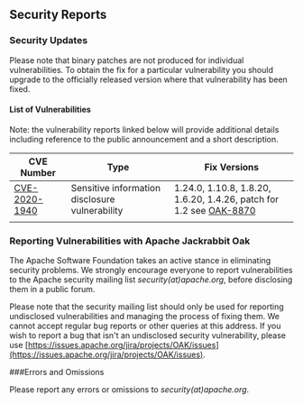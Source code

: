 <!--
   Licensed to the Apache Software Foundation (ASF) under one or more
   contributor license agreements.  See the NOTICE file distributed with
   this work for additional information regarding copyright ownership.
   The ASF licenses this file to You under the Apache License, Version 2.0
   (the "License"); you may not use this file except in compliance with
   the License.  You may obtain a copy of the License at

       http://www.apache.org/licenses/LICENSE-2.0

   Unless required by applicable law or agreed to in writing, software
   distributed under the License is distributed on an "AS IS" BASIS,
   WITHOUT WARRANTIES OR CONDITIONS OF ANY KIND, either express or implied.
   See the License for the specific language governing permissions and
   limitations under the License.
  -->

Security Reports
--------------------------------------------------------------------------------

### Security Updates

Please note that binary patches are not produced for individual vulnerabilities. To obtain the fix
for a particular
vulnerability you should upgrade to the officially released version where that vulnerability has
been fixed.

#### List of Vulnerabilities

Note: the vulnerability reports linked below will provide additional details including reference to
the public
announcement and a short description.

| CVE Number      | Type                                           | Fix Versions                                                         |
|-----------------|------------------------------------------------|----------------------------------------------------------------------|
| [CVE-2020-1940] | Sensitive information disclosure vulnerability | 1.24.0, 1.10.8, 1.8.20, 1.6.20, 1.4.26, patch for 1.2 see [OAK-8870] |
|                 |                                                |

### Reporting Vulnerabilities with Apache Jackrabbit Oak

The Apache Software Foundation takes an active stance in eliminating security problems. We strongly
encourage everyone
to report vulnerabilities to the Apache security mailing list _security(at)apache.org_, before
disclosing them in a public forum.

Please note that the security mailing list should only be used for reporting undisclosed
vulnerabilities and
managing the process of fixing them. We cannot accept regular bug reports or other queries at this
address. If you wish
to report a bug that isn't an undisclosed security vulnerability, please
use [https://issues.apache.org/jira/projects/OAK/issues](https://issues.apache.org/jira/projects/OAK/issues).

###Errors and Omissions

Please report any errors or omissions to _security(at)apache.org_.


<!-- hidden references -->

[CVE-2020-1940]: https://cve.mitre.org/cgi-bin/cvename.cgi?name=CVE-2020-1940

[OAK-8870]: https://issues.apache.org/jira/browse/OAK-8870?focusedCommentId=17025637&page=com.atlassian.jira.plugin.system.issuetabpanels%3Acomment-tabpanel#comment-17025637

